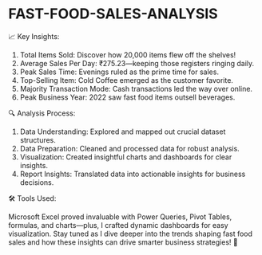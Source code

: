 # FAST-FOOD-SALES-ANALYSIS

📈 Key Insights:

1. Total Items Sold: Discover how 20,000 items flew off the shelves!
2. Average Sales Per Day: ₹275.23—keeping those registers ringing daily.
3. Peak Sales Time: Evenings ruled as the prime time for sales.
4. Top-Selling Item: Cold Coffee emerged as the customer favorite.
5. Majority Transaction Mode: Cash transactions led the way over online.
6. Peak Business Year: 2022 saw fast food items outsell beverages.

🔍 Analysis Process:

1. Data Understanding: Explored and mapped out crucial dataset structures.
2. Data Preparation: Cleaned and processed data for robust analysis.
3. Visualization: Created insightful charts and dashboards for clear insights.
4. Report Insights: Translated data into actionable insights for business decisions.

🛠️ Tools Used: 
 
Microsoft Excel proved invaluable with Power Queries, Pivot Tables, formulas, and charts—plus, I crafted dynamic dashboards for easy visualization.
Stay tuned as I dive deeper into the trends shaping fast food sales and how these insights can drive smarter business strategies! 🚀
